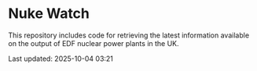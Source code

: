 # Nuke Watch

This repository includes code for retrieving the latest information available on the output of EDF nuclear power plants in the UK.

Last updated: 2025-10-04 03:21